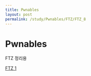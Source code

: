 ```yaml
---
title: Pwnables
layout: post
permalink: /study/Pwnables/FTZ/FTZ_8
---
```


Pwnables
===

FTZ 정리용

<a href='/1'>FTZ 1</a>